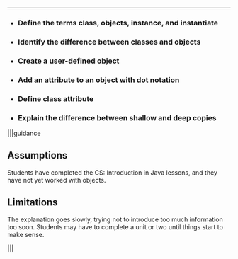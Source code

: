 ----------

* ### Define the terms class, objects, instance, and instantiate
* ### Identify the difference between classes and objects
* ### Create a user-defined object
* ### Add an attribute to an object with dot notation
* ### Define class attribute
* ### Explain the difference between shallow and deep copies

|||guidance
## Assumptions
Students have completed the CS: Introduction in Java lessons, and they have not yet worked with objects.

## Limitations
The explanation goes slowly, trying not to introduce too much information too soon. Students may have to complete a unit or two until things start to make sense.

|||
